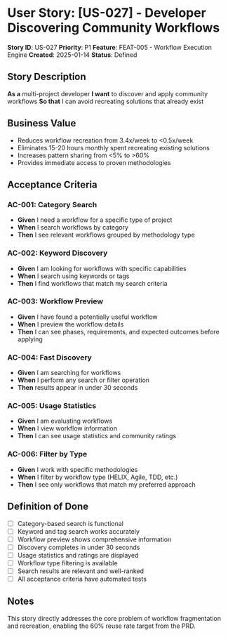 # User Story: [US-027] - Developer Discovering Community Workflows

**Story ID**: US-027
**Priority**: P1
**Feature**: FEAT-005 - Workflow Execution Engine
**Created**: 2025-01-14
**Status**: Defined

## Story Description

**As a** multi-project developer
**I want** to discover and apply community workflows
**So that** I can avoid recreating solutions that already exist

## Business Value

- Reduces workflow recreation from 3.4x/week to <0.5x/week
- Eliminates 15-20 hours monthly spent recreating existing solutions
- Increases pattern sharing from <5% to >60%
- Provides immediate access to proven methodologies

## Acceptance Criteria

### AC-001: Category Search
- **Given** I need a workflow for a specific type of project
- **When** I search workflows by category
- **Then** I see relevant workflows grouped by methodology type

### AC-002: Keyword Discovery
- **Given** I am looking for workflows with specific capabilities
- **When** I search using keywords or tags
- **Then** I find workflows that match my search criteria

### AC-003: Workflow Preview
- **Given** I have found a potentially useful workflow
- **When** I preview the workflow details
- **Then** I can see phases, requirements, and expected outcomes before applying

### AC-004: Fast Discovery
- **Given** I am searching for workflows
- **When** I perform any search or filter operation
- **Then** results appear in under 30 seconds

### AC-005: Usage Statistics
- **Given** I am evaluating workflows
- **When** I view workflow information
- **Then** I can see usage statistics and community ratings

### AC-006: Filter by Type
- **Given** I work with specific methodologies
- **When** I filter by workflow type (HELIX, Agile, TDD, etc.)
- **Then** I see only workflows that match my preferred approach

## Definition of Done

- [ ] Category-based search is functional
- [ ] Keyword and tag search works accurately
- [ ] Workflow preview shows comprehensive information
- [ ] Discovery completes in under 30 seconds
- [ ] Usage statistics and ratings are displayed
- [ ] Workflow type filtering is available
- [ ] Search results are relevant and well-ranked
- [ ] All acceptance criteria have automated tests

## Notes

This story directly addresses the core problem of workflow fragmentation and recreation, enabling the 60% reuse rate target from the PRD.
